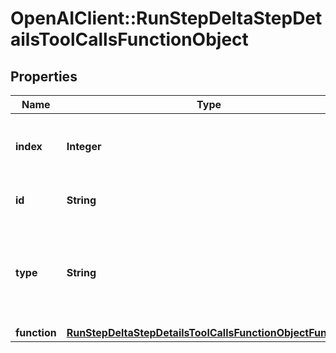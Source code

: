 # OpenAIClient::RunStepDeltaStepDetailsToolCallsFunctionObject

## Properties
Name | Type | Description | Notes
------------ | ------------- | ------------- | -------------
**index** | **Integer** | The index of the tool call in the tool calls array. | 
**id** | **String** | The ID of the tool call object. | [optional] 
**type** | **String** | The type of tool call. This is always going to be &#x60;function&#x60; for this type of tool call. | 
**function** | [**RunStepDeltaStepDetailsToolCallsFunctionObjectFunction**](RunStepDeltaStepDetailsToolCallsFunctionObjectFunction.md) |  | [optional] 

